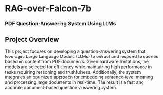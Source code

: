 # RAG-over-Falcon-7b
### PDF Question-Answering System Using LLMs

## Project Overview
This project focuses on developing a question-answering system that leverages Large Language Models (LLMs) to extract and respond to queries based on content from PDF documents. Given hardware limitations, the models are selected for efficiency while maintaining high performance in tasks requiring reasoning and truthfulness. Additionally, the system integrates an optimized approach for embedding sentence-level meaning and processing large documents in real-time. The result is a fast and accurate document-based question-answering system.
